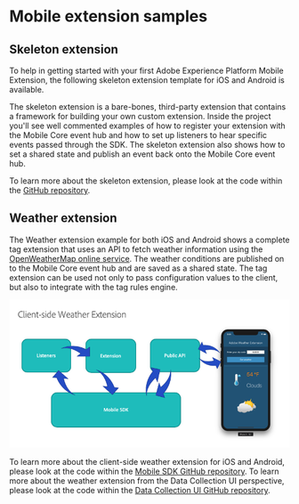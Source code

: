 # Mobile extension samples

## Skeleton extension

To help in getting started with your first Adobe Experience Platform Mobile Extension, the following skeleton extension template for iOS and Android is available.

The skeleton extension is a bare-bones, third-party extension that contains a framework for building your own custom extension. Inside the project you'll see well commented examples of how to register your extension with the Mobile Core event hub and how to set up listeners to hear specific events passed through the SDK. The skeleton extension also shows how to set a shared state and publish an event back onto the Mobile Core event hub.

To learn more about the skeleton extension, please look at the code within the [GitHub repository](https://github.com/Adobe-Marketing-Cloud/acp-mobile-extension).

## Weather extension

The Weather extension example for both iOS and Android shows a complete tag extension that uses an API to fetch weather information using the [OpenWeatherMap online service](https://openweathermap.org/). The weather conditions are published on to the Mobile Core event hub and are saved as a shared state. The tag extension can be used not only to pass configuration values to the client, but also to integrate with the tag rules engine.

![](./assets/mobile-extension-samples/weather-extension.png)

To learn more about the client-side weather extension for iOS and Android, please look at the code within the [Mobile SDK GitHub repository](https://github.com/Adobe-Marketing-Cloud/acp-sdks/tree/weather-example). To learn more about the weather extension from the Data Collection UI perspective, please look at the code within the [Data Collection UI GitHub repository](https://github.com/adobe/reactor-mobile-examples).
